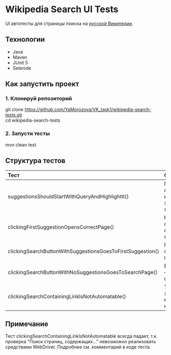 # Wikipedia Search UI Tests

UI автотесты для страницы поиска на [русской Википедии](https://ru.wikipedia.org).

## Технологии

- Java
- Maven
- JUnit 5
- Selenide

## Как запустить проект

### 1. Клонируй репозиторий

git clone https://github.com/YaMorozova/VK_task1/wikipedia-search-tests.git<br>
cd wikipedia-search-tests

### 2. Запусти тесты

mvn clean test

## Структура тестов
| Тест |	Описание |
|:-----|:----------|
| suggestionsShouldStartWithQueryAndHighlightIt() |	Проверка, что саджесты начинаются с запроса и выделены жирным |
| clickingFirstSuggestionOpensCorrectPage() |	Клик по первому саджесту открывает соответствующую статью |
| clickingSearchButtonWithSuggestionsGoesToFirstSuggestion() |	По кнопке поиска открывается первая подсказка |
| clickingSearchButtonWithNoSuggestionsGoesToSearchPage() |	Если подсказок нет — переход на страницу поиска |
| clickingSearchContainingLinkIsNotAutomatable() | Тест задокументирован как неавтоматизируемый |

## Примечание
Тест clickingSearchContainingLinkIsNotAutomatable всегда падает, т.к. проверка "Поиск страниц, содержащих..." невозможно реализовать средствами WebDriver. Подробнее см. комментарий в коде теста.
